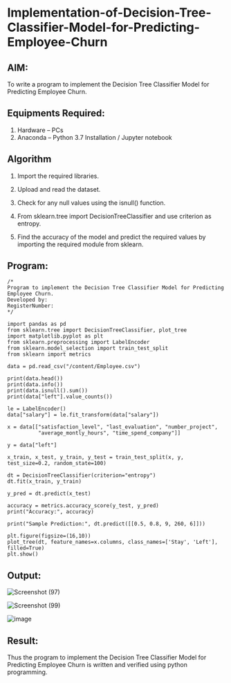 # Implementation-of-Decision-Tree-Classifier-Model-for-Predicting-Employee-Churn

## AIM:
To write a program to implement the Decision Tree Classifier Model for Predicting Employee Churn.

## Equipments Required:
1. Hardware – PCs
2. Anaconda – Python 3.7 Installation / Jupyter notebook

## Algorithm
1. Import the required libraries.

2. Upload and read the dataset.

3. Check for any null values using the isnull() function.

4. From sklearn.tree import DecisionTreeClassifier and use criterion as entropy.

5. Find the accuracy of the model and predict the required values by importing the required module from sklearn.

## Program:
```
/*
Program to implement the Decision Tree Classifier Model for Predicting Employee Churn.
Developed by: 
RegisterNumber:
*/

import pandas as pd
from sklearn.tree import DecisionTreeClassifier, plot_tree
import matplotlib.pyplot as plt
from sklearn.preprocessing import LabelEncoder
from sklearn.model_selection import train_test_split
from sklearn import metrics

data = pd.read_csv("/content/Employee.csv")

print(data.head())
print(data.info())
print(data.isnull().sum())
print(data["left"].value_counts())

le = LabelEncoder()
data["salary"] = le.fit_transform(data["salary"])

x = data[["satisfaction_level", "last_evaluation", "number_project", 
          "average_montly_hours", "time_spend_company"]]

y = data["left"]

x_train, x_test, y_train, y_test = train_test_split(x, y, test_size=0.2, random_state=100)

dt = DecisionTreeClassifier(criterion="entropy")
dt.fit(x_train, y_train)

y_pred = dt.predict(x_test)

accuracy = metrics.accuracy_score(y_test, y_pred)
print("Accuracy:", accuracy)

print("Sample Prediction:", dt.predict([[0.5, 0.8, 9, 260, 6]]))

plt.figure(figsize=(16,10))
plot_tree(dt, feature_names=x.columns, class_names=['Stay', 'Left'], filled=True)
plt.show()

```

## Output:

![Screenshot (97)](https://github.com/user-attachments/assets/b96a2c1b-c7b9-4ef9-9b4d-a2e33ead1e2a)

![Screenshot (99)](https://github.com/user-attachments/assets/68e083b4-afb9-40e3-8a7d-ba1ba2701b94)

![image](https://github.com/user-attachments/assets/4c40060d-3815-4b58-93fe-0a308bbb5c3c)

## Result:
Thus the program to implement the  Decision Tree Classifier Model for Predicting Employee Churn is written and verified using python programming.
